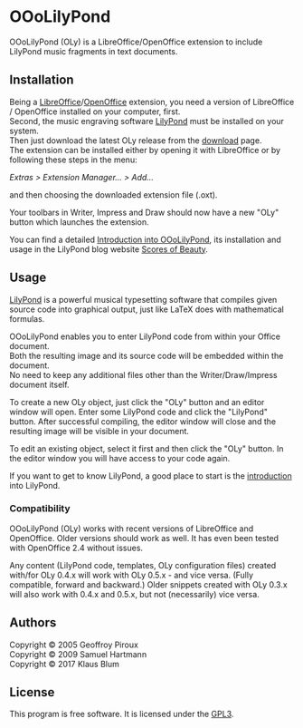 # OOoLilyPond

OOoLilyPond (OLy) is a LibreOffice/OpenOffice extension to include LilyPond music fragments in text documents.

## Installation

Being a [LibreOffice]/[OpenOffice] extension, you need a version of LibreOffice / OpenOffice installed on your computer, first.  
  Second, the music engraving software [LilyPond] must be installed on your system.  
  Then just download the latest OLy release from the [download] page.  
  The extension can be installed either by opening it with LibreOffice or by following these steps in the menu:

*Extras > Extension Manager… > Add…*

and then choosing the downloaded extension file (.oxt).

Your toolbars in Writer, Impress and Draw should now have a new "OLy" button which launches the extension.

You can find a detailed [Introduction into OOoLilyPond], its installation and usage in the LilyPond blog website [Scores of Beauty].

## Usage

[LilyPond] is a powerful musical typesetting software that compiles given source code into graphical output, just like LaTeX does with mathematical formulas. 

OOoLilyPond enables you to enter LilyPond code from within your Office document.  
  Both the resulting image and its source code will be embedded within the document.  
  No need to keep any additional files other than the Writer/Draw/Impress document itself.

To create a new OLy object, just click the "OLy" button and an editor window will open. Enter some LilyPond code and click the "LilyPond" button. After successful compiling, the editor window will close and the resulting image will be visible in your document. 

To edit an existing object, select it first and then click the "OLy" button. In the editor window you will have access to your code again.

If you want to get to know LilyPond, a good place to start is the [introduction] into LilyPond.

### Compatibility 

OOoLilyPond (OLy) works with recent versions of LibreOffice and OpenOffice. Older versions should work as well. It has even been tested with OpenOffice 2.4 without issues. 

Any content (LilyPond code, templates, OLy configuration files) created with/for OLy 0.4.x will work with OLy 0.5.x - and vice versa. (Fully compatible, forward and backward.)
Older snippets created with OLy 0.3.x will also work with 0.4.x and 0.5.x, but not (necessarily) vice versa.


[LibreOffice]: http://libreoffice.org/
[OpenOffice]: http://www.openoffice.org/
[LilyPond]: http://lilypond.org
[download]: https://github.com/openlilylib/LO-ly/wiki/Downloads
[introduction]: http://lilypond.org/introduction.html
[Introduction into OOoLilyPond]: http://lilypondblog.org/2017/04/ooolilypond-creating-musical-snippets-in-libreoffice-documents/
[Scores of Beauty]: http://lilypondblog.org/

## Authors

Copyright © 2005 Geoffroy Piroux  
Copyright © 2009 Samuel Hartmann  
Copyright © 2017 Klaus Blum

## License

This program is free software. It is licensed under the [GPL3].

[GPL3]: https://www.gnu.org/licenses/gpl.html "GPL3"
